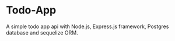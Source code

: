 # Todo-App
A simple todo app api with Node.js, Express.js framework, Postgres database and sequelize ORM.
